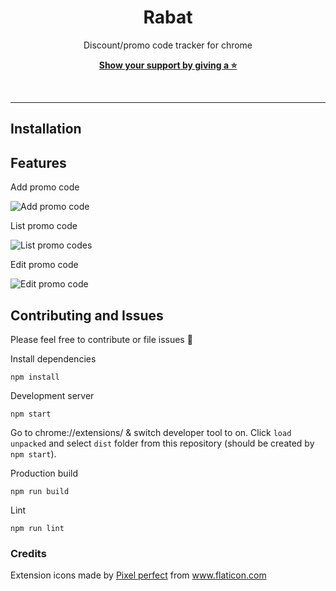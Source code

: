 <div align="center">

# Rabat

Discount/promo code tracker for chrome

[**Show your support by giving a ⭐**](https://github.com/krzysztofzuraw/template-react/stargazers)

<br/><hr/>

</div>

## Installation

## Features

Add promo code

![Add promo code](./add-view.png)

List promo code

![List promo codes](./list-view.png)

Edit promo code

![Edit promo code](./edit-view.png)

## Contributing and Issues

Please feel free to contribute or file issues 🎉

Install dependencies

```shell
npm install
```

Development server

```shell
npm start
```

Go to chrome://extensions/ & switch developer tool to on. Click `load unpacked` and select `dist` folder
from this repository (should be created by `npm start`).

Production build

```shell
npm run build
```

Lint

```shell
npm run lint
```

### Credits

Extension icons made by <a href="https://www.flaticon.com/authors/pixel-perfect" title="Pixel perfect">Pixel perfect</a> from <a href="https://www.flaticon.com/" title="Flaticon"> www.flaticon.com</a>
